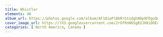 ```yaml
---
title: Whistler
elements: 40
album_url: https://photos.google.com/album/AF1QipP18bRrGtxdghN8p9FDgoQo6yry_pnESIn4RETv
cover_image_url: https://lh3.googleusercontent.com/2rOfRnN65gB3JH8iDOEdQ2Ascr7uYgW8JGIHOl_DxaeVHbZcgXaxR0iNRKBY59bg0pBHKMJGYwvMQKuF3kgfex1oq8P7mpYpQVOP4nAOvN1eriHJhkmqZvo7iCRmmA8lHTCDQhbrV79LQI22pF3ibLMUt0m5SU_QPw0M_5ZKTs9tV2e-nbJzKyXfnRx_keKCHAQe3FZc7Lr7dOHZLWaeffQ2odbooiOrHgswss5sl9xvwNiKJBrucIgu774urejs-Cx7f7BAQ_rdKitiiBxRugrtyVdMdA32_PnhOWeR56PJD03-ktu1pxM41zfD9DEzDEZdkLhZzFp1l-0pqkoNCvSYTbJM9Qa19j6JgOdVaCsUmnJmyD2hvSHBE_ysbcRDRnPz_hJZEo8_hjwqtUaMPFlqCZhdPDK9qlEPTk8k2bScpclbsRTkvRCQ7OjKeZ0Nx6WeiPH28d2J9PRyjhXTIFs4bUQOcPHtUyRJe6rcNhQkUNE9t7_QjkeC0A5jIAhgrQ-R4CpaU4OablDUhadYRyOT2lqBBw5C8lISdOcCCThyL91rLamfjf3ga1_5GfHjpkXn311vrvKLJQtjQAJ-YZ6cFEOz6kLSqfd4JT1vsceMAyh8RysVqKQP9rsmb_RqMcQEqmDoBUNowXwZ2gVe5uV6EQ=s195-p-k-no
categories: [ North America, Canada ]
---
```

